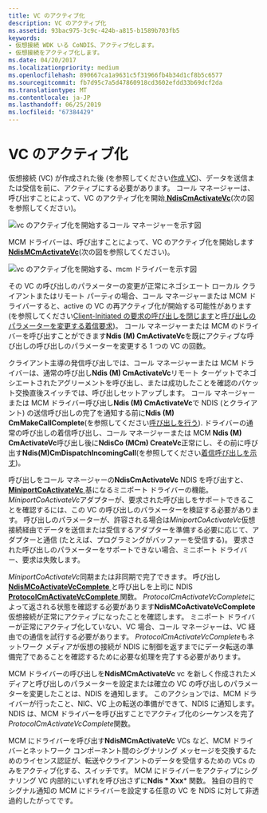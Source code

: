 ```yaml
---
title: VC のアクティブ化
description: VC のアクティブ化
ms.assetid: 93bac975-3c9c-424b-a815-b1589b703fb5
keywords:
- 仮想接続 WDK いる CoNDIS、アクティブ化します。
- 仮想接続をアクティブ化します。
ms.date: 04/20/2017
ms.localizationpriority: medium
ms.openlocfilehash: 890667ca1a9631c5f31966fb4b34d1cf8b5c6577
ms.sourcegitcommit: fb7d95c7a5d47860918cd3602efdd33b69dcf2da
ms.translationtype: MT
ms.contentlocale: ja-JP
ms.lasthandoff: 06/25/2019
ms.locfileid: "67384429"
---
```

# <a name="activating-a-vc"></a>VC のアクティブ化





仮想接続 (VC) が作成された後 (を参照してください[作成 VC](creating-a-vc.md))、データを送信または受信を前に、アクティブにする必要があります。 コール マネージャーは、呼び出すことによって、VC のアクティブ化を開始[ **NdisCmActivateVc**](https://docs.microsoft.com/windows-hardware/drivers/ddi/content/ndis/nf-ndis-ndiscmactivatevc)(次の図を参照してください)。

![vc のアクティブ化を開始するコール マネージャーを示す図](images/cm-07.png)

MCM ドライバーは、呼び出すことによって、VC のアクティブ化を開始します[ **NdisMCmActivateVc**](https://docs.microsoft.com/windows-hardware/drivers/ddi/content/ndis/nf-ndis-ndismcmactivatevc)(次の図を参照してください)。

![vc のアクティブ化を開始する、mcm ドライバーを示す図](images/fig1-07.png)

その VC の呼び出しのパラメーターの変更が正常にネゴシエート ローカル クライアントまたはリモート パーティの場合、コール マネージャーまたは MCM ドライバーすると、active の VC の再アクティブ化が開始する可能性があります (を参照してください[Client-Initiated の要求の呼び出しを閉じます](client-initiated-request-to-close-a-call.md)と[呼び出しのパラメーターを変更する着信要求](incoming-request-to-change-call-parameters.md))。 コール マネージャーまたは MCM のドライバーを呼び出すことができます**Ndis (M) CmActivateVc**を既にアクティブな呼び出しの呼び出しのパラメーターを変更する 1 つの VC の回数。

クライアント主導の発信呼び出しでは、コール マネージャーまたは MCM ドライバーは、通常の呼び出し**Ndis (M) CmActivateVc**リモート ターゲットでネゴシエートされたアグリーメントを呼び出し、または成功したことを確認のパケット交換直後スイッチでは、呼び出しセットアップします。 コール マネージャーまたは MCM ドライバー呼び出し**Ndis (M) CmActivateVc**で NDIS (とクライアント) の送信呼び出しの完了を通知する前に**Ndis (M) CmMakeCallComplete**(を参照してください[呼び出しを行う](making-a-call.md)). ドライバーの通常の呼び出しの着信呼び出し、コール マネージャーまたは MCM **Ndis (M) CmActivateVc**呼び出し後に**NdisCo (MCm) CreateVc**正常にし、その前に呼び出す**Ndis(M)CmDispatchIncomingCall**(を参照してください[着信呼び出しを示す](indicating-an-incoming-call.md))。

呼び出しをコール マネージャーの**NdisCmActivateVc** NDIS を呼び出すと、 [ **MiniportCoActivateVc** ](https://docs.microsoft.com/windows-hardware/drivers/ddi/content/ndis/nc-ndis-miniport_co_activate_vc)基になるミニポート ドライバーの機能。 *MiniportCoActivateVc*アダプターが、要求された呼び出しをサポートできることを確認するには、この VC の呼び出しのパラメーターを検証する必要があります。 呼び出しのパラメーターが、許容される場合は*MiniportCoActivateVc*仮想接続経由でデータを送信または受信するアダプターを準備する必要に応じて、アダプターと通信 (たとえば、プログラミングがバッファーを受信する)。 要求された呼び出しのパラメーターをサポートできない場合、ミニポート ドライバー、要求は失敗します。

*MiniportCoActivateVc*同期または非同期で完了できます。 呼び出し[ **NdisMCoActivateVcComplete** ](https://docs.microsoft.com/windows-hardware/drivers/ddi/content/ndis/nf-ndis-ndismcoactivatevccomplete)と呼び出しを上司に NDIS [ **ProtocolCmActivateVcComplete** ](https://docs.microsoft.com/windows-hardware/drivers/ddi/content/ndis/nc-ndis-protocol_cm_activate_vc_complete)関数。 *ProtocolCmActivateVcComplete*によって返される状態を確認する必要があります**NdisMCoActivateVcComplete**仮想接続が正常にアクティブになったことを確認します。 ミニポート ドライバーが正常にアクティブ化していない、VC 場合、コール マネージャーは、VC 経由での通信を試行する必要があります。 *ProtocolCmActivateVcComplete*もネットワーク メディアが仮想の接続が NDIS に制御を返すまでにデータ転送の準備完了であることを確認するために必要な処理を完了する必要があります。

MCM ドライバーの呼び出しを**NdisMCmActivateVc** vc を新しく作成されたメディアと呼び出しのパラメーターを設定または確立の VC の呼び出しのパラメーターを変更したことは、NDIS を通知します。 このアクションでは、MCM ドライバーが行ったこと、NIC、VC 上の転送の準備ができて、NDIS に通知します。 NDIS は、MCM ドライバーを呼び出すことでアクティブ化のシーケンスを完了*ProtocolCmActivateVcComplete*関数。

MCM にドライバーを呼び出す**NdisMCmActivateVc** VCs など、MCM ドライバーとネットワーク コンポーネント間のシグナリング メッセージを交換するためのライセンス認証が、転送やクライアントのデータを受信するための VCs のみをアクティブ化する、スイッチです。 MCM にドライバーをアクティブにシグナリング VC 内部的にいずれを呼び出さずに**Ndis * Xxx*** 関数。 独自の目的でシグナル通知の MCM にドライバーを設定する任意の VC を NDIS に対して非透過的したがってです。

 

 





